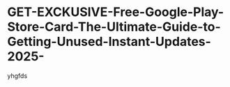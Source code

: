# GET-EXCKUSIVE-Free-Google-Play-Store-Card-The-Ultimate-Guide-to-Getting-Unused-Instant-Updates-2025-
yhgfds
